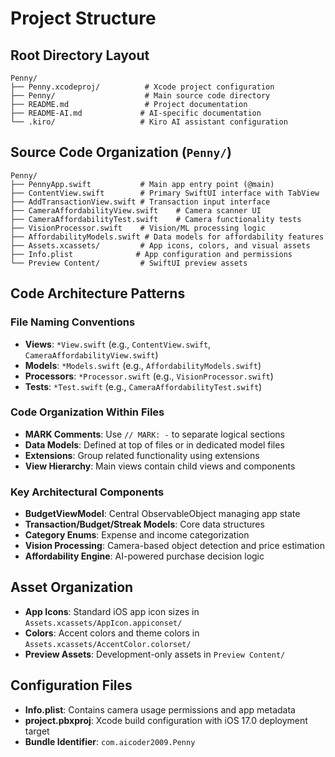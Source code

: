 # Project Structure

## Root Directory Layout
```
Penny/
├── Penny.xcodeproj/          # Xcode project configuration
├── Penny/                    # Main source code directory
├── README.md                 # Project documentation
├── README-AI.md             # AI-specific documentation
└── .kiro/                   # Kiro AI assistant configuration
```

## Source Code Organization (`Penny/`)
```
Penny/
├── PennyApp.swift           # Main app entry point (@main)
├── ContentView.swift        # Primary SwiftUI interface with TabView
├── AddTransactionView.swift # Transaction input interface
├── CameraAffordabilityView.swift    # Camera scanner UI
├── CameraAffordabilityTest.swift    # Camera functionality tests
├── VisionProcessor.swift    # Vision/ML processing logic
├── AffordabilityModels.swift # Data models for affordability features
├── Assets.xcassets/         # App icons, colors, and visual assets
├── Info.plist              # App configuration and permissions
└── Preview Content/         # SwiftUI preview assets
```

## Code Architecture Patterns

### File Naming Conventions
- **Views**: `*View.swift` (e.g., `ContentView.swift`, `CameraAffordabilityView.swift`)
- **Models**: `*Models.swift` (e.g., `AffordabilityModels.swift`)
- **Processors**: `*Processor.swift` (e.g., `VisionProcessor.swift`)
- **Tests**: `*Test.swift` (e.g., `CameraAffordabilityTest.swift`)

### Code Organization Within Files
- **MARK Comments**: Use `// MARK: -` to separate logical sections
- **Data Models**: Defined at top of files or in dedicated model files
- **Extensions**: Group related functionality using extensions
- **View Hierarchy**: Main views contain child views and components

### Key Architectural Components
- **BudgetViewModel**: Central ObservableObject managing app state
- **Transaction/Budget/Streak Models**: Core data structures
- **Category Enums**: Expense and income categorization
- **Vision Processing**: Camera-based object detection and price estimation
- **Affordability Engine**: AI-powered purchase decision logic

## Asset Organization
- **App Icons**: Standard iOS app icon sizes in `Assets.xcassets/AppIcon.appiconset/`
- **Colors**: Accent colors and theme colors in `Assets.xcassets/AccentColor.colorset/`
- **Preview Assets**: Development-only assets in `Preview Content/`

## Configuration Files
- **Info.plist**: Contains camera usage permissions and app metadata
- **project.pbxproj**: Xcode build configuration with iOS 17.0 deployment target
- **Bundle Identifier**: `com.aicoder2009.Penny`
